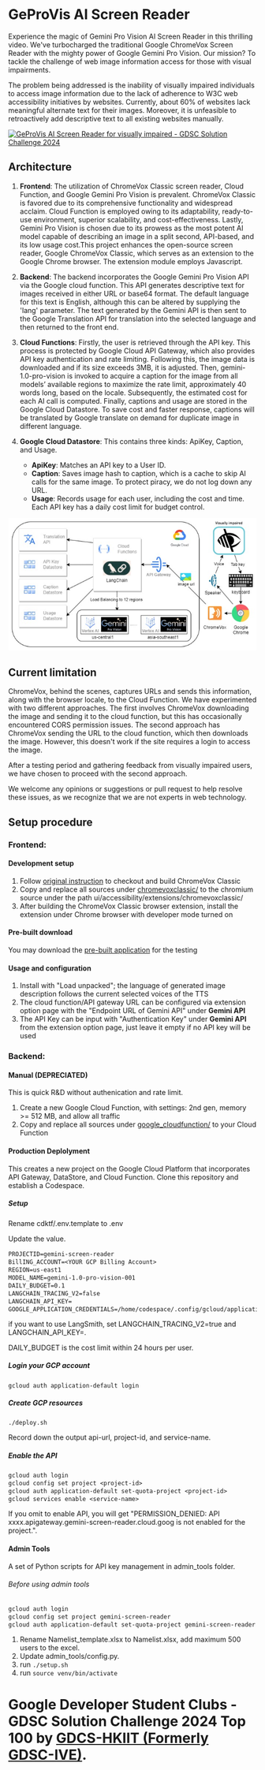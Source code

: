 # GeProVis AI Screen Reader
Experience the magic of Gemini Pro Vision AI Screen Reader in this thrilling video. We've turbocharged the traditional Google ChromeVox Screen Reader with the mighty power of Google Gemini Pro Vision. Our mission? To tackle the challenge of web image information access for those with visual impairments.

The problem being addressed is the inability of visually impaired individuals to access image information due to the lack of adherence to W3C web accessibility initiatives by websites. Currently, about 60% of websites lack meaningful alternate text for their images. Moreover, it is unfeasible to retroactively add descriptive text to all existing websites manually.

[![GeProVis AI Screen Reader for visually impaired - GDSC Solution Challenge 2024](https://img.youtube.com/vi/SUkg_76mF6M/0.jpg)](https://www.youtube.com/watch?v=SUkg_76mF6M)


## Architecture 

1. **Frontend**: The utilization of ChromeVox Classic screen reader, Cloud Function, and Google Gemini Pro Vision is prevalent. ChromeVox Classic is favored due to its comprehensive functionality and widespread acclaim. Cloud Function is employed owing to its adaptability, ready-to-use environment, superior scalability, and cost-effectiveness. Lastly, Gemini Pro Vision is chosen due to its prowess as the most potent AI model capable of describing an image in a split second, API-based, and its low usage cost.This project enhances the open-source screen reader, Google ChromeVox Classic, which serves as an extension to the Google Chrome browser. The extension module employs Javascript.

2. **Backend**: The backend incorporates the Google Gemini Pro Vision API via the Google cloud function. This API generates descriptive text for images received in either URL or base64 format. The default language for this text is English, although this can be altered by supplying the 'lang' parameter. The text generated by the Gemini API is then sent to the Google Translation API for translation into the selected language and then returned to the front end.

3. **Cloud Functions**: Firstly, the user is retrieved through the API key. This process is protected by Google Cloud API Gateway, which also provides API key authentication and rate limiting. Following this, the image data is downloaded and if its size exceeds 3MB, it is adjusted. Then, gemini-1.0-pro-vision is invoked to acquire a caption for the image from all models’ available regions to maximize the rate limit, approximately 40 words long, based on the locale. Subsequently, the estimated cost for each AI call is computed. Finally, captions and usage are stored in the Google Cloud Datastore. To save cost and faster response, captions will be translated by Google translate on demand for duplicate image in different language.

4. **Google Cloud Datastore**: This contains three kinds: ApiKey, Caption, and Usage.
   - **ApiKey**: Matches an API key to a User ID.
   - **Caption**: Saves image hash to caption, which is a cache to skip AI calls for the same image. To protect piracy, we do not log down any URL.
   - **Usage**: Records usage for each user, including the cost and time. Each API key has a daily cost limit for budget control.


![Architecture of GeProVis AI Screen Reader](/images/architecture.jpg)

## Current limitation
ChromeVox, behind the scenes, captures URLs and sends this information, along with the browser locale, to the Cloud Function. We have experimented with two different approaches. The first involves ChromeVox downloading the image and sending it to the cloud function, but this has occasionally encountered CORS permission issues. The second approach has ChromeVox sending the URL to the cloud function, which then downloads the image. However, this doesn't work if the site requires a login to access the image.

After a testing period and gathering feedback from visually impaired users, we have chosen to proceed with the second approach.

We welcome any opinions or suggestions or pull request to help resolve these issues, as we recognize that we are not experts in web technology.


## Setup procedure

### Frontend:
#### Development setup
1. Follow [original instruction](https://source.chromium.org/chromium/chromium/src/+/main:docs/windows_build_instructions.md) to checkout and build ChromeVox Classic
2. Copy and replace all sources under [chromevoxclassic/](chromevoxclassic) to the chromium source under the path ui/accessibility/extensions/chromevoxclassic/
3. After building the ChromeVox Classic browser extension, install the extension under Chrome browser with developer mode turned on

#### Pre-built download
You may download the [pre-built application](chromevox/build/aichromevox.zip) for the testing

#### Usage and configuration
1. Install with "Load unpacked"; the language of generated image description follows the current selected voices of the TTS
2. The cloud function/API gateway URL can be configured via extension option page with the "Endpoint URL of Gemini API" under **Gemini API**
3. The API Key can be input with "Authentication Key" under **Gemini API** from the extension option page, just leave it empty if no API key will be used

### Backend: 
#### Manual (DEPRECIATED)
This is quick R&D without authenication and rate limit. 
1. Create a new Google Cloud Function, with settings: 2nd gen, memory >= 512 MB, and allow all traffic
2. Copy and replace all sources under [google_cloudfunction/](google_cloudfunction) to your Cloud Function 

#### Production Deplolyment
This creates a new project on the Google Cloud Platform that incorporates API Gateway, DataStore, and Cloud Function. Clone this repository and establish a Codespace.

##### Setup
Rename cdktf/.env.template to .env

Update the value. 

```
PROJECTID=gemini-screen-reader
BillING_ACCOUNT=<YOUR GCP Billing Account>
REGION=us-east1
MODEL_NAME=gemini-1.0-pro-vision-001
DAILY_BUDGET=0.1
LANGCHAIN_TRACING_V2=false
LANGCHAIN_API_KEY=
GOOGLE_APPLICATION_CREDENTIALS=/home/codespace/.config/gcloud/application_default_credentials.json
```
if you want to use LangSmith, set LANGCHAIN_TRACING_V2=true and LANGCHAIN_API_KEY=<API Key>.

DAILY_BUDGET is the cost limit within 24 hours per user.


##### Login your GCP account
```
gcloud auth application-default login
```

##### Create GCP resources
```
./deploy.sh 
```
Record down the output api-url, project-id, and service-name.

##### Enable the API

```
gcloud auth login
gcloud config set project <project-id>
gcloud auth application-default set-quota-project <project-id>
gcloud services enable <service-name>
```
If you omit to enable API, you will get "PERMISSION_DENIED: API xxxx.apigateway.gemini-screen-reader.cloud.goog is not enabled for the project.".

#### Admin Tools
A set of Python scripts for API key management in admin_tools folder.

###### Before using admin tools
```
gcloud auth login
gcloud config set project gemini-screen-reader
gcloud auth application-default set-quota-project gemini-screen-reader
```

1. Rename Namelist_template.xlsx to Namelist.xlsx, add maximum 500 users to the excel.
2. Update admin_tools/config.py.
4. run ```./setup.sh```
3. run ```source venv/bin/activate```


# Google Developer Student Clubs - GDSC Solution Challenge 2024 Top 100 by [GDCS-HKIIT (Formerly GDSC-IVE)](https://gdsc.community.dev/hong-kong-institute-of-vocational-education/).
